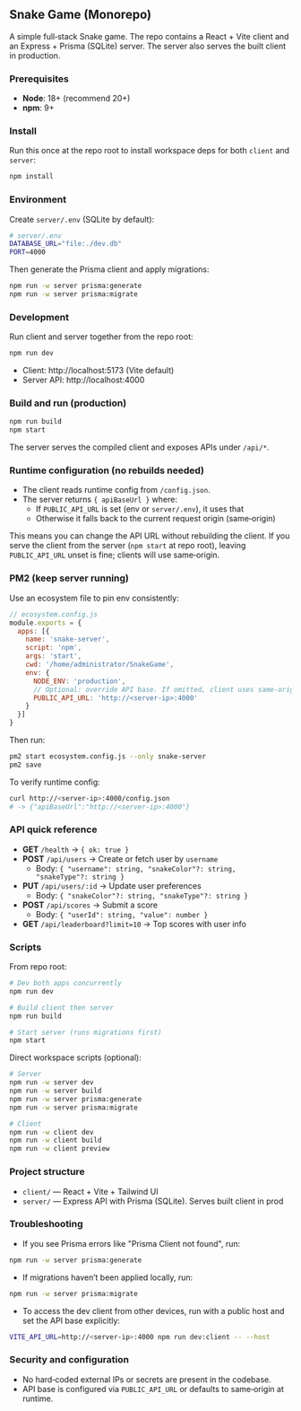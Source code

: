 ## Snake Game (Monorepo)

A simple full‑stack Snake game. The repo contains a React + Vite client and an Express + Prisma (SQLite) server. The server also serves the built client in production.

### Prerequisites
- **Node**: 18+ (recommend 20+)
- **npm**: 9+

### Install
Run this once at the repo root to install workspace deps for both `client` and `server`:

```bash
npm install
```

### Environment
Create `server/.env` (SQLite by default):

```bash
# server/.env
DATABASE_URL="file:./dev.db"
PORT=4000
```

Then generate the Prisma client and apply migrations:

```bash
npm run -w server prisma:generate
npm run -w server prisma:migrate
```

### Development
Run client and server together from the repo root:

```bash
npm run dev
```

- Client: http://localhost:5173 (Vite default)
- Server API: http://localhost:4000

### Build and run (production)

```bash
npm run build
npm start
```

The server serves the compiled client and exposes APIs under `/api/*`.

### Runtime configuration (no rebuilds needed)
- The client reads runtime config from `/config.json`.
- The server returns `{ apiBaseUrl }` where:
  - If `PUBLIC_API_URL` is set (env or `server/.env`), it uses that
  - Otherwise it falls back to the current request origin (same‑origin)

This means you can change the API URL without rebuilding the client. If you serve the client from the server (`npm start` at repo root), leaving `PUBLIC_API_URL` unset is fine; clients will use same‑origin.

### PM2 (keep server running)
Use an ecosystem file to pin env consistently:

```js
// ecosystem.config.js
module.exports = {
  apps: [{
    name: 'snake-server',
    script: 'npm',
    args: 'start',
    cwd: '/home/administrator/SnakeGame',
    env: {
      NODE_ENV: 'production',
      // Optional: override API base. If omitted, client uses same-origin.
      PUBLIC_API_URL: 'http://<server-ip>:4000'
    }
  }]
}
```

Then run:

```bash
pm2 start ecosystem.config.js --only snake-server
pm2 save
```

To verify runtime config:

```bash
curl http://<server-ip>:4000/config.json
# -> {"apiBaseUrl":"http://<server-ip>:4000"}
```

### API quick reference
- **GET** `/health` → `{ ok: true }`
- **POST** `/api/users` → Create or fetch user by `username`
  - Body: `{ "username": string, "snakeColor"?: string, "snakeType"?: string }`
- **PUT** `/api/users/:id` → Update user preferences
  - Body: `{ "snakeColor"?: string, "snakeType"?: string }`
- **POST** `/api/scores` → Submit a score
  - Body: `{ "userId": string, "value": number }`
- **GET** `/api/leaderboard?limit=10` → Top scores with user info

### Scripts
From repo root:

```bash
# Dev both apps concurrently
npm run dev

# Build client then server
npm run build

# Start server (runs migrations first)
npm start
```

Direct workspace scripts (optional):

```bash
# Server
npm run -w server dev
npm run -w server build
npm run -w server prisma:generate
npm run -w server prisma:migrate

# Client
npm run -w client dev
npm run -w client build
npm run -w client preview
```

### Project structure
- `client/` — React + Vite + Tailwind UI
- `server/` — Express API with Prisma (SQLite). Serves built client in prod

### Troubleshooting
- If you see Prisma errors like "Prisma Client not found", run:

```bash
npm run -w server prisma:generate
```

- If migrations haven’t been applied locally, run:

```bash
npm run -w server prisma:migrate
```

- To access the dev client from other devices, run with a public host and set the API base explicitly:

```bash
VITE_API_URL=http://<server-ip>:4000 npm run dev:client -- --host
```

### Security and configuration
- No hard‑coded external IPs or secrets are present in the codebase.
- API base is configured via `PUBLIC_API_URL` or defaults to same‑origin at runtime.


